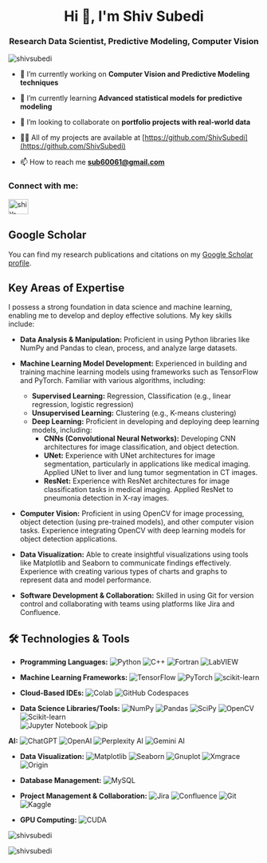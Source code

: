 
<h1 align="center">Hi 👋, I'm Shiv Subedi</h1>
<h3 align="center">Research Data Scientist, Predictive Modeling, Computer Vision</h3>


<p align="left"> <img src="https://komarev.com/ghpvc/?username=shivsubedi&label=Profile%20views&color=0e75b6&style=plastic" alt="shivsubedi" /> </p>


- 🔭 I’m currently working on **Computer Vision and Predictive Modeling techniques**

- 🌱 I’m currently learning **Advanced statistical models for predictive modeling**

- 👯 I’m looking to collaborate on **portfolio projects with real-world data**

- 👨‍💻 All of my projects are available at [https://github.com/ShivSubedi](https://github.com/ShivSubedi)

- 📫 How to reach me **sub60061@gmail.com**

<h3 align="left">Connect with me:</h3>
<p align="left">
<a href="https://linkedin.com/in/shiv-subedi-929b0086/" target="blank"><img align="center" src="https://raw.githubusercontent.com/rahuldkjain/github-profile-readme-generator/master/src/images/icons/Social/linked-in-alt.svg" alt="shiv-subedi-929b0086/" height="30" width="40" /></a>
</p>

## Google Scholar
You can find my research publications and citations on my [Google Scholar profile](https://scholar.google.com/citations?user=WIKDjrAAAAAJ&hl=en&authuser=1&oi=sra).

## Key Areas of Expertise

I possess a strong foundation in data science and machine learning, enabling me to develop and deploy effective solutions. My key skills include:

*   **Data Analysis & Manipulation:** Proficient in using Python libraries like NumPy and Pandas to clean, process, and analyze large datasets.  

*   **Machine Learning Model Development:** Experienced in building and training machine learning models using frameworks such as TensorFlow and PyTorch. Familiar with various algorithms, including:
    *   **Supervised Learning:** Regression, Classification (e.g., linear regression, logistic regression)
    *   **Unsupervised Learning:** Clustering (e.g., K-means clustering)
    *   **Deep Learning:** Proficient in developing and deploying deep learning models, including:
        *   **CNNs (Convolutional Neural Networks):** Developing CNN architectures for image classification, and object detection. 
        *   **UNet:** Experience with UNet architectures for image segmentation, particularly in applications like medical imaging. Applied UNet to liver and lung tumor segmentation in CT images.
        *   **ResNet:** Experience with ResNet architectures for image classification tasks in medical imaging. Applied ResNet to pneumonia detection in X-ray images.

*   **Computer Vision:** Proficient in using OpenCV for image processing, object detection (using pre-trained models), and other computer vision tasks.  Experience integrating OpenCV with deep learning models for object detection applications.

*   **Data Visualization:** Able to create insightful visualizations using tools like Matplotlib and Seaborn to communicate findings effectively. Experience with creating various types of charts and graphs to represent data and model performance.

*   **Software Development & Collaboration:** Skilled in using Git for version control and collaborating with teams using platforms like Jira and Confluence. 


 ## 🛠️ Technologies & Tools

- **Programming Languages:**
    ![Python](https://img.shields.io/badge/Python-3776AB?style=flat&logo=python&logoColor=white)
    ![C++](https://img.shields.io/badge/C%2B%2B-%230059B3.svg?style=for-the-badge&logo=cplusplus&logoColor=white)
    ![Fortran](https://img.shields.io/badge/Fortran-%234169E1.svg?style=for-the-badge&logo=fortran&logoColor=white)
    ![LabVIEW](https://img.shields.io/badge/LabVIEW-%23002851.svg?style=for-the-badge&logo=labview&logoColor=white)

- **Machine Learning Frameworks:**
    ![TensorFlow](https://img.shields.io/badge/TensorFlow-FF6F00?style=flat&logo=tensorflow&logoColor=white)
    ![PyTorch](https://img.shields.io/badge/PyTorch-EE4C2C?style=flat&logo=pytorch&logoColor=white)
    ![scikit-learn](https://img.shields.io/badge/scikit--learn-F7931E?style=flat&logo=scikit-learn&logoColor=white)

- **Cloud-Based IDEs:**
    ![Colab](https://img.shields.io/badge/Colab-F9AB00?style=for-the-badge&logo=googlecolab&color=525252)
    ![GitHub Codespaces](https://img.shields.io/badge/GitHub%20Codespaces-1A1B1F?style=for-the-badge&logo=github&logoColor=white)

- **Data Science Libraries/Tools:**
    ![NumPy](https://img.shields.io/badge/NumPy-013243?style=flat&logo=numpy&logoColor=white)
    ![Pandas](https://img.shields.io/badge/Pandas-150458?style=flat&logo=pandas&logoColor=white)
    ![SciPy](https://img.shields.io/badge/SciPy-%230C529C.svg?style=for-the-badge&logo=scipy&logoColor=white)
    ![OpenCV](https://img.shields.io/badge/OpenCV-%235C3D2E.svg?style=for-the-badge&logo=opencv&logoColor=white)
    ![Scikit-learn](https://img.shields.io/badge/scikit--learn-F7931E?style=flat&logo=scikit-learn&logoColor=white)  
    ![Jupyter Notebook](https://img.shields.io/badge/jupyter-%23FA0F00.svg?style=for-the-badge&logo=jupyter&logoColor=white)
    ![pip](https://img.shields.io/badge/pip-202300?style=for-the-badge&logo=pip&logoColor=white)

**AI:**
    ![ChatGPT](https://img.shields.io/badge/ChatGPT-74aa9c?style=for-the-badge&logo=openai&logoColor=white)
    ![OpenAI](https://img.shields.io/badge/OpenAI-412991.svg?style=for-the-badge&logo=OpenAI&logoColor=white)
    ![Perplexity AI](https://img.shields.io/badge/Perplexity%20AI-4632FF?style=for-the-badge&logo=perplexityai&logoColor=white)
    ![Gemini AI](https://img.shields.io/badge/Gemini%20AI-4285F4?style=for-the-badge&logo=google-gemini&logoColor=white)  

- **Data Visualization:**
    ![Matplotlib](https://img.shields.io/badge/Matplotlib-%23ffffff.svg?style=for-the-badge&logo=Matplotlib&logoColor=black)
    ![Seaborn](https://img.shields.io/badge/Seaborn-%234C634F.svg?style=for-the-badge&logo=seaborn&logoColor=white)
    ![Gnuplot](https://img.shields.io/badge/Gnuplot-%230000FF.svg?style=for-the-badge&logo=gnuplot&logoColor=white)
    ![Xmgrace](https://img.shields.io/badge/Xmgrace-%23A0522D.svg?style=for-the-badge&logo=xmgrace&logoColor=white)
    ![Origin](https://img.shields.io/badge/Origin-%23FF8C00.svg?style=for-the-badge&logo=origin&logoColor=white)

- **Database Management:**
    ![MySQL](https://img.shields.io/badge/mysql-%2300f.svg?style=for-the-badge&logo=mysql&logoColor=white)

- **Project Management & Collaboration:**
    ![Jira](https://img.shields.io/badge/Jira-0052CC?style=for-the-badge&logo=Jira&logoColor=white)
    ![Confluence](https://img.shields.io/badge/Confluence-%23172B4D.svg?style=for-the-badge&logo=confluence&logoColor=white)
    ![Git](https://img.shields.io/badge/git-%23F05033.svg?style=for-the-badge&logo=git&logoColor=white)
    ![Kaggle](https://img.shields.io/badge/Kaggle-20BEFF?style=for-the-badge&logo=Kaggle&logoColor=white)

- **GPU Computing:**
    ![CUDA](https://img.shields.io/badge/CUDA-%2305793B.svg?style=for-the-badge&logo=nvidia&logoColor=white)




<p><img align="center" src="https://github-readme-stats.vercel.app/api/top-langs?username=shivsubedi&show_icons=true&theme=cobalt&locale=en&layout=compact" alt="shivsubedi" /></p>

<p><img align="center" src="https://github-readme-streak-stats.herokuapp.com/?user=shivsubedi&theme=highcontrast" alt="shivsubedi" /></p>

